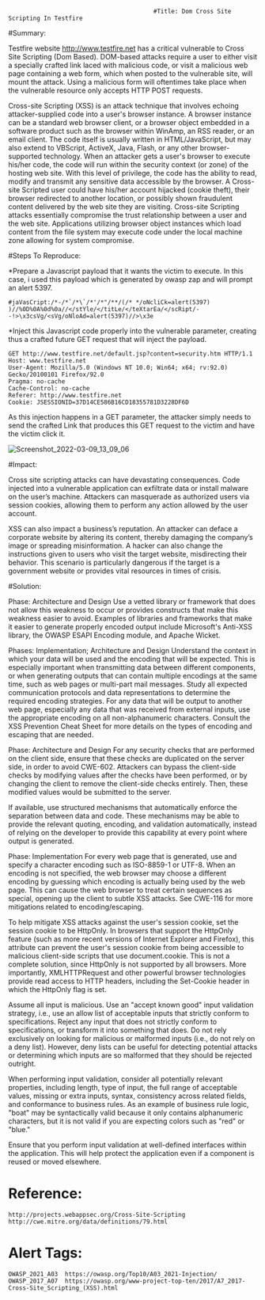                                              #Title: Dom Cross Site Scripting In Testfire

   #Summary:

Testfire website http://www.testfire.net has a critical vulnerable to Cross Site Scripting (Dom Based). DOM-based attacks require a user to either visit a specially crafted link laced with malicious code, or visit a malicious web page containing a web form, which when posted to the vulnerable site, will mount the attack. Using a malicious form will oftentimes take place when the vulnerable resource only accepts HTTP POST requests.

Cross-site Scripting (XSS) is an attack technique that involves echoing attacker-supplied code into a user's browser instance. A browser instance can be a standard web browser client, or a browser object embedded in a software product such as the browser within WinAmp, an RSS reader, or an email client. The code itself is usually written in HTML/JavaScript, but may also extend to VBScript, ActiveX, Java, Flash, or any other browser-supported technology.
When an attacker gets a user's browser to execute his/her code, the code will run within the security context (or zone) of the hosting web site. With this level of privilege, the code has the ability to read, modify and transmit any sensitive data accessible by the browser. A Cross-site Scripted user could have his/her account hijacked (cookie theft), their browser redirected to another location, or possibly shown fraudulent content delivered by the web site they are visiting. Cross-site Scripting attacks essentially compromise the trust relationship between a user and the web site. Applications utilizing browser object instances which load content from the file system may execute code under the local machine zone allowing for system compromise.

#Steps To Reproduce:

*Prepare a Javascript payload that it wants the victim to execute. In this case, i used this payload which is generated by owasp zap and will prompt an alert 5397.

    #jaVasCript:/*-/*`/*\`/*'/*"/**/(/* */oNcliCk=alert(5397) )//%0D%0A%0d%0a//</stYle/</titLe/</teXtarEa/</scRipt/--!>\x3csVg/<sVg/oNloAd=alert(5397)//>\x3e

*Inject this Javascript code properly into the vulnerable parameter, creating thus a crafted future GET request that will inject the payload.

    GET http://www.testfire.net/default.jsp?content=security.htm HTTP/1.1
    Host: www.testfire.net
    User-Agent: Mozilla/5.0 (Windows NT 10.0; Win64; x64; rv:92.0) Gecko/20100101 Firefox/92.0
    Pragma: no-cache
    Cache-Control: no-cache
    Referer: http://www.testfire.net
    Cookie: JSESSIONID=37D14CE586B16CD18355781D3228DF6D

As this injection happens in a GET parameter, the attacker simply needs to send the crafted Link that produces this GET request to the victim and have the victim click it.

![Screenshot_2022-03-09_13_09_06](https://user-images.githubusercontent.com/101261654/157509172-191bc82d-17b2-4e5d-b024-54bfbf500eba.png)


#Impact:

Cross site scripting attacks can have devastating consequences. Code injected into a vulnerable application can exfiltrate data or install malware on the user’s machine. Attackers can masquerade as authorized users via session cookies, allowing them to perform any action allowed by the user account.

XSS can also impact a business’s reputation. An attacker can deface a corporate website by altering its content, thereby damaging the company’s image or spreading misinformation. A hacker can also change the instructions given to users who visit the target website, misdirecting their behavior. This scenario is particularly dangerous if the target is a government website or provides vital resources in times of crisis.


#Solution:

Phase: Architecture and Design
Use a vetted library or framework that does not allow this weakness to occur or provides constructs that make this weakness easier to avoid.
Examples of libraries and frameworks that make it easier to generate properly encoded output include Microsoft's Anti-XSS library, the OWASP ESAPI Encoding module, and Apache Wicket.

Phases: Implementation; Architecture and Design
Understand the context in which your data will be used and the encoding that will be expected. This is especially important when transmitting data between different components, or when generating outputs that can contain multiple encodings at the same time, such as web pages or multi-part mail messages. Study all expected communication protocols and data representations to determine the required encoding strategies.
For any data that will be output to another web page, especially any data that was received from external inputs, use the appropriate encoding on all non-alphanumeric characters.
Consult the XSS Prevention Cheat Sheet for more details on the types of encoding and escaping that are needed.

Phase: Architecture and Design
For any security checks that are performed on the client side, ensure that these checks are duplicated on the server side, in order to avoid CWE-602. Attackers can bypass the client-side checks by modifying values after the checks have been performed, or by changing the client to remove the client-side checks entirely. Then, these modified values would be submitted to the server.

If available, use structured mechanisms that automatically enforce the separation between data and code. These mechanisms may be able to provide the relevant quoting, encoding, and validation automatically, instead of relying on the developer to provide this capability at every point where output is generated.

Phase: Implementation
For every web page that is generated, use and specify a character encoding such as ISO-8859-1 or UTF-8. When an encoding is not specified, the web browser may choose a different encoding by guessing which encoding is actually being used by the web page. This can cause the web browser to treat certain sequences as special, opening up the client to subtle XSS attacks. See CWE-116 for more mitigations related to encoding/escaping.

To help mitigate XSS attacks against the user's session cookie, set the session cookie to be HttpOnly. In browsers that support the HttpOnly feature (such as more recent versions of Internet Explorer and Firefox), this attribute can prevent the user's session cookie from being accessible to malicious client-side scripts that use document.cookie. This is not a complete solution, since HttpOnly is not supported by all browsers. More importantly, XMLHTTPRequest and other powerful browser technologies provide read access to HTTP headers, including the Set-Cookie header in which the HttpOnly flag is set.

Assume all input is malicious. Use an "accept known good" input validation strategy, i.e., use an allow list of acceptable inputs that strictly conform to specifications. Reject any input that does not strictly conform to specifications, or transform it into something that does. Do not rely exclusively on looking for malicious or malformed inputs (i.e., do not rely on a deny list). However, deny lists can be useful for detecting potential attacks or determining which inputs are so malformed that they should be rejected outright.

When performing input validation, consider all potentially relevant properties, including length, type of input, the full range of acceptable values, missing or extra inputs, syntax, consistency across related fields, and conformance to business rules. As an example of business rule logic, "boat" may be syntactically valid because it only contains alphanumeric characters, but it is not valid if you are expecting colors such as "red" or "blue."

Ensure that you perform input validation at well-defined interfaces within the application. This will help protect the application even if a component is reused or moved elsewhere.

# Reference:

    http://projects.webappsec.org/Cross-Site-Scripting
    http://cwe.mitre.org/data/definitions/79.html

# Alert Tags:

    OWASP_2021_A03	https://owasp.org/Top10/A03_2021-Injection/
    OWASP_2017_A07	https://owasp.org/www-project-top-ten/2017/A7_2017-Cross-Site_Scripting_(XSS).html
